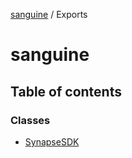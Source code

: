 [sanguine](README.md) / Exports

# sanguine

## Table of contents

### Classes

- [SynapseSDK](classes/SynapseSDK.md)
